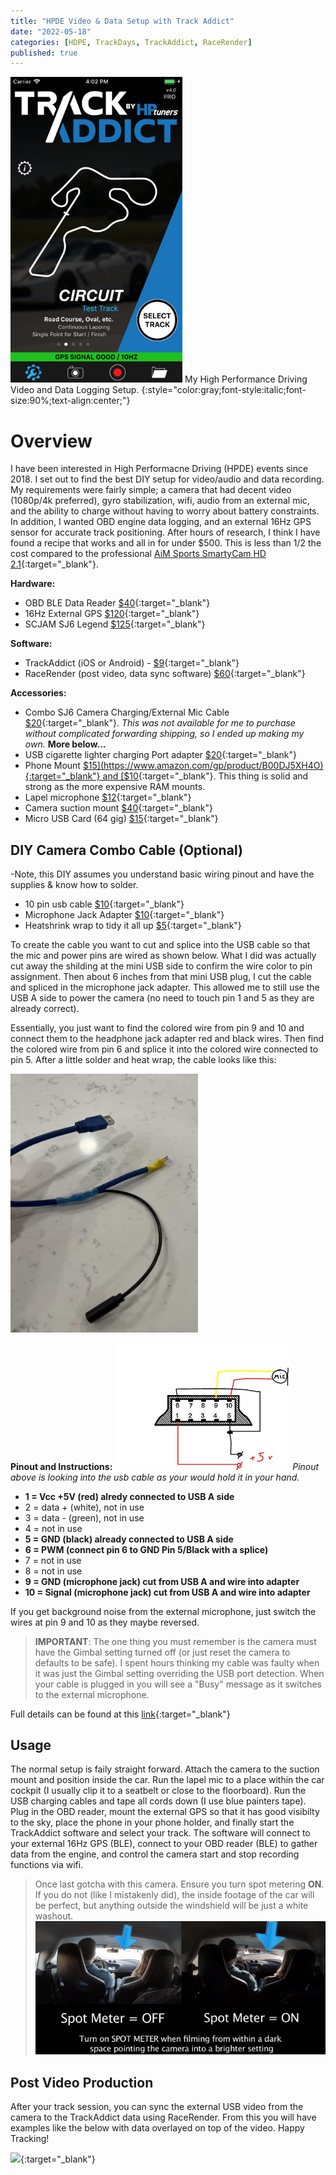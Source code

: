 ```yaml
---
title: "HPDE Video & Data Setup with Track Addict"
date: "2022-05-18"
categories: [HDPE, TrackDays, TrackAddict, RaceRender]
published: true
---
```

<img src="../images/track-addict.jpeg" alt="" width="275"/>
My High Performance Driving Video and Data Logging Setup.
{:style="color:gray;font-style:italic;font-size:90%;text-align:center;"}

# Overview

I have been interested in High Performacne Driving (HPDE) events since 2018.  I set out to find the best DIY setup for video/audio and data recording.  My requirements were fairly simple; a camera that had decent video (1080p/4k preferred), gyro stabilization, wifi, audio from an external mic, and the ability to charge without having to worry about battery constraints.  In addition, I wanted OBD engine data logging, and an external 16Hz GPS sensor for accurate track positioning.  After hours of research, I think I have found a recipe that works and all in for under $500.  This is less than 1/2 the cost compared to the professional [AiM Sports SmartyCam HD 2.1](https://store.windingroad.com/aim-sports-smartycam-hd-2-1){:target="_blank"}.  

**Hardware:**
* OBD BLE Data Reader [$40](https://www.amazon.com/gp/product/B073XKQQQW){:target="_blank"}
*  16Hz External GPS [$120](https://racebox.ecwid.com/Racebox-Pro-p136884742){:target="_blank"}
*  SCJAM SJ6 Legend [$125](https://www.bhphotovideo.com/c/product/1437113-REG/sjcam_sj6legend_sj6_legend_4k_action.html){:target="_blank"}

**Software:**
* TrackAddict (iOS or Android) - [$9](https://racerender.com/TrackAddict/Features.html){:target="_blank"}
* RaceRender (post video, data sync software) [$60](https://racerender.com/RR3/Features.html){:target="_blank"}

**Accessories:**
* Combo SJ6 Camera Charging/External Mic Cable [$20](https://shopee.ph/product/237542451/7620385048?smtt=0.266647243-1608439390.9){:target="_blank"}.  *This was not available for me to purchase without complicated forwarding shipping, so I ended up making my own.*  **More below...**
* USB cigarette lighter charging Port adapter [$20](https://www.amazon.com/Anker-Charger-PowerDrive-Adapter-iPhone/dp/B07PGT7LSR){:target="_blank"}
* Phone Mount [$15](https://www.amazon.com/gp/product/B00DJ5XH4O){:target="_blank"} and [$10](https://www.amazon.com/gp/product/B00WFNNNCC){:target="_blank"}.  This thing is solid and strong as the more expensive RAM mounts.
* Lapel microphone [$12](https://www.amazon.com/PoP-voice-Professional-Microphone-Omnidirectional/dp/B016C4ZG74){:target="_blank"}
* Camera suction mount [$40](https://www.amazon.com/gp/product/B00F19Q7YI){:target="_blank"}
* Micro USB Card (64 gig) [$15](https://www.amazon.com/gp/product/B073JYVKNX){:target="_blank"}

## DIY Camera Combo Cable (Optional)

-Note, this DIY assumes you understand basic wiring pinout and have the supplies & know how to solder.
* 10 pin usb cable [$10](https://www.amazon.com/gp/product/B06XG1J9CY){:target="_blank"}
* Microphone Jack Adapter [$10](https://www.amazon.com/gp/product/B07Y8JS4BS){:target="_blank"}
* Heatshrink wrap to tidy it all up [$5](https://www.amazon.com/gp/product/B01MFA3OFA){:target="_blank"}

To create the cable you want to cut and splice into the USB cable so that the mic and power pins are wired as shown below.  What I did was actually cut away the shilding at the mini USB side to confirm the wire color to pin assignment. Then about 6 inches from that mini USB plug, I cut the cable and spliced in the microphone jack adapter.  This allowed me to still use the USB A side to power the camera (no need to touch pin 1 and 5 as they are already correct).  

Essentially, you just want to find the colored wire from pin 9 and 10 and connect them to the headphone jack adapter red and black wires. Then find the colored wire from pin 6 and splice it into the colored wire connected to pin 5. After a little solder and heat wrap, the cable looks like this:

<img src="../images/sjcam-cable.jpg" alt="" width="300"/>

**Pinout and Instructions:**
![](../images/sjcam-pinout.png)
*Pinout above is looking into the usb cable as your would hold it in your hand.*

- **1 = Vcc +5V (red) alredy connected to USB A side**
- 2 = data + (white), not in use
- 3 = data - (green), not in use
- 4 = not in use
- **5 = GND (black) already connected to USB A side**
- **6 = PWM (connect pin 6 to GND Pin 5/Black with a splice)**
- 7 = not in use
- 8 = not in use
- **9 = GND (microphone jack) cut from USB A and wire into adapter**
- **10 = Signal (microphone jack) cut from USB A and wire into adapter**

If you get background noise from the external microphone, just switch the wires at pin 9 and 10 as they maybe reversed.

> **IMPORTANT**:  The one thing you must remember is the camera must have the Gimbal setting turned off (or just reset the camera to defaults to be safe). I spent hours thinking my cable was faulty when it was just the Gimbal setting overriding the USB port detection. When your cable is plugged in you will see a "Busy" message as it switches to the external microphone.

Full details can be found at this [link](https://sjcam.com/community/threads/adding-powerbank-and-external-mic.2440/){:target="_blank"}

## Usage

The normal setup is faily straight forward.  Attach the camera to the suction mount and position inside the car.  Run the lapel mic to a place within the car cockpit (I usually clip it to a seatbelt or close to the floorboard).  Run the USB charging cables and tape all cords down (I use blue painters tape).  Plug in the OBD reader, mount the external GPS so that it has good visibilty to the sky, place the phone in your phone holder, and finally start the TrackAddict software and select your track.  The software will connect to your external 16Hz GPS (BLE), connect to your OBD reader (BLE) to gather data from the engine, and control the camera start and stop recording functions via wifi. 

>Once last gotcha with this camera.  Ensure you turn spot metering **ON**.  If you do not (like I mistakenly did), the inside footage of the car will be perfect, but anything outside the windshield will be just a white washout.
![](../images/sjcam-spotmetering.png)

## Post Video Production

After your track session, you can sync the external USB video from the camera to the TrackAddict data using RaceRender.  From this you will have examples like the below with data overlayed on top of the video.  Happy Tracking!

[![](https://img.youtube.com/vi/i1e750pw5TE/0.jpg#center)](https://www.youtube.com/watch?v=i1e750pw5TE){:target="_blank"}